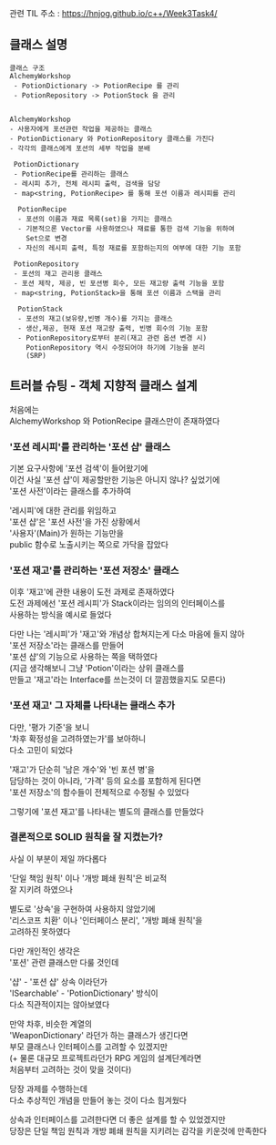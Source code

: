 관련 TIL 주소 : https://hnjog.github.io/c++/Week3Task4/

## 클래스 설명
```
클래스 구조
AlchemyWorkshop
 - PotionDictionary -> PotionRecipe 를 관리
 - PotionRepository -> PotionStock 을 관리


AlchemyWorkshop
- 사용자에게 포션관련 작업을 제공하는 클래스
- PotionDictionary 와 PotionRepository 클래스를 가진다
- 각각의 클래스에게 포션의 세부 작업을 분배

 PotionDictionary
 - PotionRecipe를 관리하는 클래스
 - 레시피 추가, 전체 레시피 출력, 검색을 담당
 - map<string, PotionRecipe> 를 통해 포션 이름과 레시피를 관리

  PotionRecipe
  - 포션의 이름과 재료 목록(set)을 가지는 클래스
  - 기본적으론 Vector를 사용하였으나 재료를 통한 검색 기능을 위하여
    Set으로 변경
  - 자신의 레시피 출력, 특정 재료를 포함하는지의 여부에 대한 기능 포함

 PotionRepository
 - 포션의 재고 관리용 클래스
 - 포션 제작, 제공, 빈 포션병 회수, 모든 재고량 출력 기능을 포함
 - map<string, PotionStack>을 통해 포션 이름과 스택을 관리

  PotionStack
  - 포션의 재고(보유량,빈병 개수)를 가지는 클래스
  - 생산,제공, 현재 포션 재고량 출력, 빈병 회수의 기능 포함
  - PotionRepository로부터 분리(재고 관련 옵션 변경 시)
    PotionRepository 역시 수정되어야 하기에 기능을 분리
    (SRP)

```

## 트러블 슈팅 - 객체 지향적 클래스 설계
처음에는<br>
AlchemyWorkshop 와 PotionRecipe 클래스만이 존재하였다<br>

### '포션 레시피'를 관리하는 '포션 샵' 클래스

기본 요구사항에 '포션 검색'이 들어왔기에<br>
이건 사실 '포션 샵'이 제공할만한 기능은 아니지 않나? 싶었기에<br>
'포션 사전'이라는 클래스를 추가하여<br>

'레시피'에 대한 관리를 위임하고<br>
'포션 샵'은 '포션 사전'을 가진 상황에서<br>
'사용자'(Main)가 원하는 기능만을<br>
public 함수로 노출시키는 쪽으로 가닥을 잡았다<br>

### '포션 재고'를 관리하는 '포션 저장소' 클래스

이후 '재고'에 관한 내용이 도전 과제로 존재하였다<br>
도전 과제에선 '포션 레시피'가 Stack이라는 임의의 인터페이스를<br>
사용하는 방식을 예시로 들었다<br>

다만 나는 '레시피'가 '재고'와 개념상 합쳐지는게 다소 마음에 들지 않아<br>
'포션 저장소'라는 클래스를 만들어<br>
'포션 샵'의 기능으로 사용하는 쪽을 택하였다<br>
(지금 생각해보니 그냥 'Potion'이라는 상위 클래스를<br>
만들고 '재고'라는 Interface를 쓰는것이 더 깔끔했을지도 모른다)<br>

### '포션 재고' 그 자체를 나타내는 클래스 추가

다만, '평가 기준'을 보니<br>
'차후 확정성을 고려하였는가'를 보아하니<br>
다소 고민이 되었다<br>

'재고'가 단순히 '남은 개수'와 '빈 포션 병'을<br>
담당하는 것이 아니라, '가격' 등의 요소를 포함하게 된다면<br>
'포션 저장소'의 함수들이 전체적으로 수정될 수 있었다<br>

그렇기에 '포션 재고'를 나타내는 별도의 클래스를 만들었다<br>

### 결론적으로 SOLID 원칙을 잘 지켰는가?
사실 이 부분이 제일 까다롭다<br>

'단일 책임 원칙' 이나 '개방 폐쇄 원칙'은 비교적<br>
잘 지키려 하였으나<br>

별도로 '상속'을 구현하여 사용하지 않았기에<br>
'리스코프 치환' 이나 '인터페이스 분리', '개방 폐쇄 원칙'을<br>
고려하진 못하였다<br>

다만 개인적인 생각은<br>
'포션' 관련 클래스만 다룰 것인데<br>

'샵' - '포션 샵' 상속 이라던가<br>
'ISearchable' - 'PotionDictionary' 방식이<br>
다소 직관적이지는 않아보였다<br>

만약 차후, 비슷한 계열의<br>
'WeaponDictionary' 라던가 하는 클래스가 생긴다면<br>
부모 클래스나 인터페이스를 고려할 수 있겠지만<br>
(+ 물론 대규모 프로젝트라던가 RPG 게임의 설계단계라면<br>
처음부터 고려하는 것이 맞을 것이다)<br>

당장 과제를 수행하는데<br>
다소 추상적인 개념을 만들어 놓는 것이 다소 힘겨웠다<br>

상속과 인터페이스를 고려한다면 더 좋은 설계를 할 수 있었겠지만<br>
당장은 단일 책임 원칙과 개방 폐쇄 원칙을 지키려는 감각을 키운것에 만족한다<br>